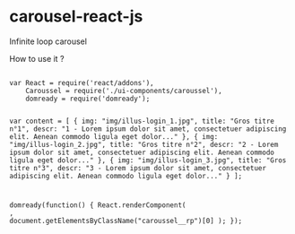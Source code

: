 carousel-react-js
=================

Infinite loop carousel

How to use it ?

<code>
var React = require('react/addons'),
    Caroussel = require('./ui-components/caroussel'),
    domready = require('domready');

var content = [
    {
        img: "img/illus-login_1.jpg",
        title: "Gros titre n°1",
        descr: "1 - Lorem ipsum dolor sit amet, consectetuer adipiscing elit. Aenean commodo ligula eget dolor..."
    },
    {
        img: "img/illus-login_2.jpg",
        title: "Gros titre n°2",
        descr: "2 - Lorem ipsum dolor sit amet, consectetuer adipiscing elit. Aenean commodo ligula eget dolor..."
    },
    {
        img: "img/illus-login_3.jpg",
        title: "Gros titre n°3",
        descr: "3 - Lorem ipsum dolor sit amet, consectetuer adipiscing elit. Aenean commodo ligula eget dolor..."
    }
];

domready(function() {
    React.renderComponent(
        <Caroussel width="632" data={content} />,
        document.getElementsByClassName("caroussel__rp")[0]
    );
});
<code>
